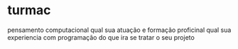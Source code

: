 # turmac
pensamento computacional
qual sua atuação e formação proficinal 
qual sua experiencia com programação 
do que ira se tratar o seu projeto 
